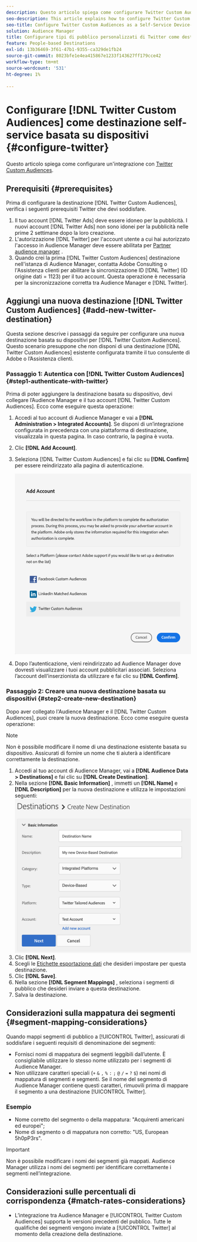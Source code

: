 ```yaml
---
description: Questo articolo spiega come configurare Twitter Custom Audiences per le integrazioni nuove ed esistenti.
seo-description: This article explains how to configure Twitter Custom Audiences for both new and existing integrations.
seo-title: Configure Twitter Custom Audiences as a Self-Service Device-Based Destination
solution: Audience Manager
title: Configurare tipi di pubblico personalizzati di Twitter come destinazione self-service basata su dispositivi
feature: People-based Destinations
exl-id: 13b36469-3f61-47b1-9355-ca329de1fb24
source-git-commit: 8023bfe1e4ea415867e1233f143627ff179cce42
workflow-type: tm+mt
source-wordcount: '531'
ht-degree: 1%

---
```


# Configurare [!DNL Twitter Custom Audiences] come destinazione self-service basata su dispositivi {#configure-twitter}

Questo articolo spiega come configurare un&#39;integrazione con [Twitter Custom Audiences](https://business.twitter.com/en/help/campaign-setup/campaign-targeting/custom-audiences.html).

## Prerequisiti {#prerequisites}

Prima di configurare la destinazione [!DNL Twitter Custom Audiences], verifica i seguenti prerequisiti Twitter che devi soddisfare.

1. Il tuo account [!DNL Twitter Ads] deve essere idoneo per la pubblicità. I nuovi account [!DNL Twitter Ads] non sono idonei per la pubblicità nelle prime 2 settimane dopo la loro creazione.
2. L&#39;autorizzazione [!DNL Twitter] per l&#39;account utente a cui hai autorizzato l&#39;accesso in Audience Manager deve essere abilitata per [Partner audience manager](https://business.twitter.com/en/help/troubleshooting/multi-user-login-faq.html#accesslevels) .
3. Quando crei la prima [!DNL Twitter Custom Audiences] destinazione nell&#39;istanza di Audience Manager, contatta Adobe Consulting o l&#39;Assistenza clienti per abilitare la sincronizzazione ID [!DNL Twitter] (ID origine dati = 1123) per il tuo account. Questa operazione è necessaria per la sincronizzazione corretta tra Audience Manager e [!DNL Twitter].

## Aggiungi una nuova destinazione [!DNL Twitter Custom Audiences] {#add-new-twitter-destination}

Questa sezione descrive i passaggi da seguire per configurare una nuova destinazione basata su dispositivi per [!DNL Twitter Custom Audiences]. Questo scenario presuppone che non disponi di una destinazione [!DNL Twitter Custom Audiences] esistente configurata tramite il tuo consulente di Adobe o l’Assistenza clienti.

### Passaggio 1: Autentica con [!DNL Twitter Custom Audiences] {#step1-authenticate-with-twitter}

Prima di poter aggiungere la destinazione basata su dispositivo, devi collegare l’Audience Manager e il tuo account [!DNL Twitter Custom Audiences]. Ecco come eseguire questa operazione:

1. Accedi al tuo account di Audience Manager e vai a **[!DNL Administration > Integrated Accounts]**. Se disponi di un’integrazione configurata in precedenza con una piattaforma di destinazione, visualizzala in questa pagina. In caso contrario, la pagina è vuota.
1. Clic **[!DNL Add Account]**.
1. Seleziona [!DNL Twitter Custom Audiences] e fai clic su **[!DNL Confirm]** per essere reindirizzato alla pagina di autenticazione.

   ![piattaforme integrate](assets/dbd-integrated-platforms.png)

1. Dopo l’autenticazione, vieni reindirizzato ad Audience Manager dove dovresti visualizzare i tuoi account pubblicitari associati. Seleziona l’account dell’inserzionista da utilizzare e fai clic su **[!DNL Confirm]**.

### Passaggio 2: Creare una nuova destinazione basata su dispositivi {#step2-create-new-destination}

Dopo aver collegato l&#39;Audience Manager e il [!DNL Twitter Custom Audiences], puoi creare la nuova destinazione. Ecco come eseguire questa operazione:

>[!NOTE]
>
>Non è possibile modificare il nome di una destinazione esistente basata su dispositivo. Assicurati di fornire un nome che ti aiuterà a identificare correttamente la destinazione.

1. Accedi al tuo account di Audience Manager, vai a **[!DNL Audience Data > Destinations]** e fai clic su **[!DNL Create Destination]**.
1. Nella sezione **[!DNL Basic Information]** , immetti un **[!DNL Name]** e **[!DNL Description]** per la nuova destinazione e utilizza le impostazioni seguenti: ![setup](assets/dbd-new-basic.png)
1. Clic **[!DNL Next]**.
1. Scegli le [Etichette esportazione dati](/help/using/features/data-export-controls.md#controls-labels) che desideri impostare per questa destinazione.
1. Clic **[!DNL Save]**.
1. Nella sezione **[!DNL Segment Mappings]** , seleziona i segmenti di pubblico che desideri inviare a questa destinazione.
1. Salva la destinazione.

## Considerazioni sulla mappatura dei segmenti {#segment-mapping-considerations}

Quando mappi segmenti di pubblico a [!UICONTROL Twitter], assicurati di soddisfare i seguenti requisiti di denominazione dei segmenti:

* Fornisci nomi di mappatura dei segmenti leggibili dall’utente. È consigliabile utilizzare lo stesso nome utilizzato per i segmenti di Audience Manager.
* Non utilizzare caratteri speciali (`+` `&` `,` `%` `:` `;` `@` `/` `=` `?` `$`) nei nomi di mappatura di segmenti e segmenti. Se il nome del segmento di Audience Manager contiene questi caratteri, rimuovili prima di mappare il segmento a una destinazione [!UICONTROL Twitter].

### Esempio

* Nome corretto del segmento o della mappatura: &quot;Acquirenti americani ed europei&quot;;
* Nome di segmento o di mappatura non corretto: &quot;US, European 5h0pP3rs&quot;.

>[!IMPORTANT]
>
>Non è possibile modificare i nomi dei segmenti già mappati. Audience Manager utilizza i nomi dei segmenti per identificare correttamente i segmenti nell’integrazione.

## Considerazioni sulle percentuali di corrispondenza {#match-rates-considerations}

* L’integrazione tra Audience Manager e [!UICONTROL Twitter Custom Audiences] supporta le versioni precedenti del pubblico. Tutte le qualifiche dei segmenti vengono inviate a [!UICONTROL Twitter] al momento della creazione della destinazione.
